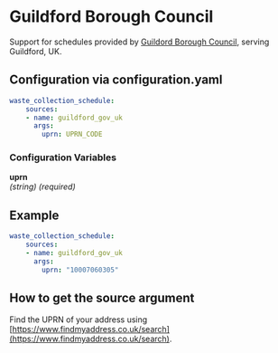 # Guildford Borough Council

Support for schedules provided by [Guildord Borough Council](https://my.guildford.gov.uk/customers/s/view-bin-collections), serving Guildford, UK.

## Configuration via configuration.yaml

```yaml
waste_collection_schedule:
    sources:
    - name: guildford_gov_uk
      args:
        uprn: UPRN_CODE
```

### Configuration Variables

**uprn**  
*(string) (required)*

## Example

```yaml
waste_collection_schedule:
    sources:
    - name: guildford_gov_uk
      args:
        uprn: "10007060305"
```

## How to get the source argument

Find the UPRN of your address using [https://www.findmyaddress.co.uk/search](https://www.findmyaddress.co.uk/search).

